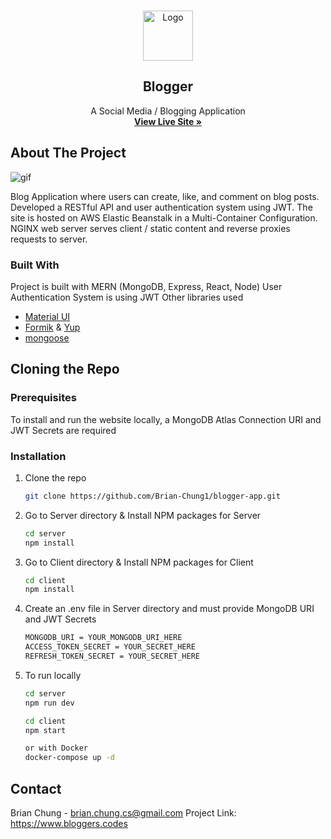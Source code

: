 <br />
<p align="center">
  
  <img src="https://imgur.com/a/86epSTI" alt="Logo" width="80" height="80">

  <h2 align="center">Blogger</h1>

  <p align="center">
    A Social Media / Blogging Application
    <br />
      <a href="https://www.bloggers.codes/">
        <strong>View Live Site »</strong>
      </a>
    <br />
  </p>
</p>

<!-- ABOUT THE PROJECT -->

## About The Project

![gif](https://imgur.com/a/7psrsjk)

Blog Application where users can create, like, and comment on blog posts. Developed a RESTful API and user authentication system using JWT. The site is hosted on AWS Elastic Beanstalk in a Multi-Container Configuration. NGINX web server serves client / static content and reverse proxies requests to server.

### Built With

Project is built with MERN (MongoDB, Express, React, Node)
User Authentication System is using JWT
Other libraries used

- [Material UI](https://github.com/mui-org/material-ui)
- [Formik](https://github.com/formium/formik) & [Yup](https://github.com/jquense/yup)
- [mongoose](https://github.com/Automattic/mongoose)

<!-- GETTING STARTED -->

## Cloning the Repo

### Prerequisites

To install and run the website locally, a MongoDB Atlas Connection URI and JWT Secrets are required

### Installation

1.  Clone the repo
    ```sh
    git clone https://github.com/Brian-Chung1/blogger-app.git
    ```
2.  Go to Server directory & Install NPM packages for Server
    ```sh
    cd server
    npm install
    ```
3.  Go to Client directory & Install NPM packages for Client
    ```sh
    cd client
    npm install
    ```
4.  Create an .env file in Server directory and must provide MongoDB URI and JWT Secrets
    ```sh
    MONGODB_URI = YOUR_MONGODB_URI_HERE
    ACCESS_TOKEN_SECRET = YOUR_SECRET_HERE
    REFRESH_TOKEN_SECRET = YOUR_SECRET_HERE
    ```
5.  To run locally

    ```sh
    cd server
    npm run dev

    cd client
    npm start

    or with Docker
    docker-compose up -d
    ```

    <!-- CONTACT -->

## Contact

Brian Chung - brian.chung.cs@gmail.com
Project Link: https://www.bloggers.codes
